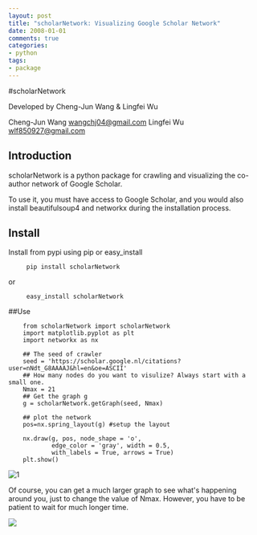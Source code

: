 ```yaml
---
layout: post
title: "scholarNetwork: Visualizing Google Scholar Network"
date: 2008-01-01
comments: true
categories: 
- python
tags:
- package
---
```



#scholarNetwork

Developed by Cheng-Jun Wang & Lingfei Wu

Cheng-Jun Wang wangchj04@gmail.com
Lingfei Wu wlf850927@gmail.com

## Introduction

scholarNetwork is a python package for crawling and visualizing the co-author network of Google Scholar.

To use it, you must have access to Google Scholar, and you would also install beautifulsoup4 and networkx during the installation process.

## Install
Install from pypi using pip or easy_install

	     pip install scholarNetwork

or

	     easy_install scholarNetwork

##Use

    	from scholarNetwork import scholarNetwork
    	import matplotlib.pyplot as plt
    	import networkx as nx
    
    	## The seed of crawler
    	seed = 'https://scholar.google.nl/citations?user=nNdt_G8AAAAJ&hl=en&oe=ASCII'
    	## How many nodes do you want to visulize? Always start with a small one. 
    	Nmax = 21
    	## Get the graph g
    	g = scholarNetwork.getGraph(seed, Nmax)
    
    	## plot the network
    	pos=nx.spring_layout(g) #setup the layout
    
    	nx.draw(g, pos, node_shape = 'o',
    			edge_color = 'gray', width = 0.5,
    			with_labels = True, arrows = True)
    	plt.show()



![1](http://chengjun.qiniudn.com/example.png)

Of course, you can get a much larger graph to see what's happening around you, just to change the value of Nmax. However, you have to be patient to wait for much longer time.

![](http://chengjun.qiniudn.com/ego300large.png)


 
